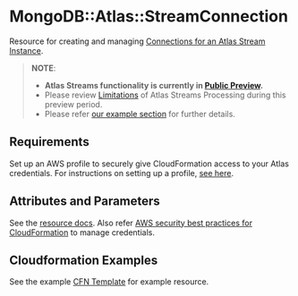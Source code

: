 # MongoDB::Atlas::StreamConnection

Resource for creating and managing [Connections for an Atlas Stream Instance](https://www.mongodb.com/docs/atlas/reference/api-resources-spec/v2/#tag/Streams/operation/createStreamConnection).


> **NOTE**: 
> - **Atlas Streams functionality is currently in [Public Preview](https://www.mongodb.com/blog/post/atlas-stream-processing-now-in-public-preview).** 
> - Please review [Limitations](https://www.mongodb.com/docs/atlas/atlas-sp/limitations/#std-label-atlas-sp-limitations) of Atlas Streams Processing during this preview period.
> - Please refer [our example section](https://github.com/mongodb/mongodbatlas-cloudformation-resources/blob/master/examples/atlas-streams/README.md) for further details.


## Requirements

Set up an AWS profile to securely give CloudFormation access to your Atlas credentials.
For instructions on setting up a profile, [see here](/README.md#mongodb-atlas-api-keys-credential-management).

## Attributes and Parameters

See the [resource docs](docs/README.md). Also refer [AWS security best practices for CloudFormation](https://docs.aws.amazon.com/AWSCloudFormation/latest/UserGuide/security-best-practices.html#creds) to manage credentials.

## Cloudformation Examples

See the example [CFN Template](/examples/stream-connection/kafka-stream-connection.json) for example resource.

